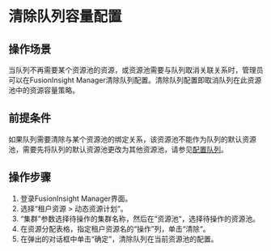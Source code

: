 # 清除队列容量配置<a name="admin_guide_000132"></a>

## 操作场景<a name="sc0aa9f8f374d4b7bad8a7b74c0ccb767"></a>

当队列不再需要某个资源池的资源，或资源池需要与队列取消关联关系时，管理员可以在FusionInsight Manager清除队列配置。清除队列配置即取消队列在此资源池中的资源容量策略。

## 前提条件<a name="s87518eba66f640b3999d004f7abca3ca"></a>

如果队列需要清除与某个资源池的绑定关系，该资源池不能作为队列的默认资源池，需要先将队列的默认资源池更改为其他资源池，请参见[配置队列](配置队列-28.md)。

## 操作步骤<a name="section36179160261"></a>

1.  登录FusionInsight Manager界面。
2.  选择“租户资源  \>  动态资源计划“。
3.  “集群”参数选择待操作的集群名称，然后在“资源池“，选择待操作的资源池。
4.  在资源分配表格，指定租户资源名的“操作”列，单击“清除“。
5.  在弹出的对话框中单击“确定”，清除队列在当前资源池的配置。

